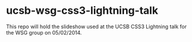 ucsb-wsg-css3-lightning-talk
============================

This repo will hold the slideshow used at the UCSB CSS3 Lightning talk for the WSG group on 05/02/2014.
